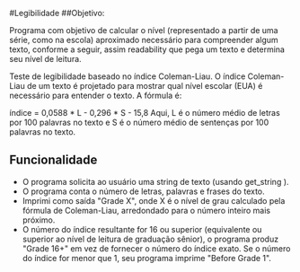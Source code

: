 #Legibilidade
##Objetivo:

Programa com objetivo de calcular o nível (representado a partir de uma série, como na escola) aproximado necessário para compreender algum texto, conforme a seguir, assim readability que pega um texto e determina seu nível de leitura.

Teste de legibilidade baseado no índice Coleman-Liau. O índice Coleman-Liau de um texto é projetado para mostrar qual nível escolar (EUA) é necessário para entender o texto. A fórmula é:

índice = 0,0588 * L - 0,296 * S - 15,8
Aqui, L é o número médio de letras por 100 palavras no texto e S é o número médio de sentenças por 100 palavras no texto.

## Funcionalidade
* O programa solicita ao usuário uma string de texto (usando get_string ).
* O programa conta o número de letras, palavras e frases do texto. 
*  Imprimi como saída "Grade X", onde X é o nível de grau calculado pela fórmula de Coleman-Liau, arredondado para o número inteiro mais próximo.
* O número do índice resultante for 16 ou superior (equivalente ou superior ao nível de leitura de graduação sênior), o programa produz "Grade 16+" em vez de fornecer o número do índice exato. Se o número do índice for menor que 1, seu programa imprime "Before Grade 1". 